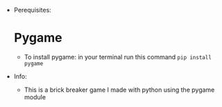 - Perequisites:
  # Pygame
    - To install pygame:
       in your terminal run this command
       `pip install pygame`

- Info:
    - This is a brick breaker game I made with python using the pygame module